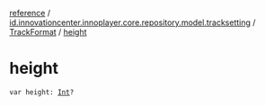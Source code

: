 [reference](../../index.md) / [id.innovationcenter.innoplayer.core.repository.model.tracksetting](../index.md) / [TrackFormat](index.md) / [height](./height.md)

# height

`var height: `[`Int`](https://kotlinlang.org/api/latest/jvm/stdlib/kotlin/-int/index.html)`?`